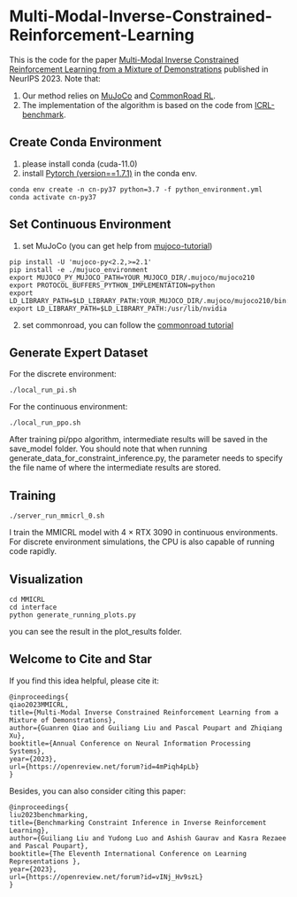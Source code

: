 # Multi-Modal-Inverse-Constrained-Reinforcement-Learning

This is the code for the paper [Multi-Modal Inverse Constrained Reinforcement Learning from a Mixture of Demonstrations](https://neurips.cc/virtual/2023/poster/72837) published in NeurIPS 2023. Note that:
1. Our method relies on [MuJoCo](https://mujoco.org/) and [CommonRoad RL](https://commonroad.in.tum.de/commonroad-rl).
2. The implementation of the algorithm is based on the code from [ICRL-benchmark](https://github.com/Guiliang/ICRL-benchmarks-public/tree/main).

## Create Conda Environment
1. please install conda (cuda-11.0)
2. install [Pytorch (version==1.7.1)](https://pytorch.org) in the conda env.
```
conda env create -n cn-py37 python=3.7 -f python_environment.yml
conda activate cn-py37
```

## Set Continuous Environment
1. set MuJoCo (you can get help from [mujoco-tutorial](https://github.com/Guiliang/ICRL-benchmarks-public/blob/main/virtual_env_tutorial.md))
```
pip install -U 'mujoco-py<2.2,>=2.1'
pip install -e ./mujuco_environment
export MUJOCO_PY_MUJOCO_PATH=YOUR_MUJOCO_DIR/.mujoco/mujoco210
export PROTOCOL_BUFFERS_PYTHON_IMPLEMENTATION=python
export LD_LIBRARY_PATH=$LD_LIBRARY_PATH:YOUR_MUJOCO_DIR/.mujoco/mujoco210/bin:/usr/lib/nvidia
export LD_LIBRARY_PATH=$LD_LIBRARY_PATH:/usr/lib/nvidia
```
2. set commonroad, you can follow the [commonroad tutorial](https://github.com/Guiliang/ICRL-benchmarks-public/blob/main/realisitic_env_tutorial.md)

## Generate Expert Dataset
For the discrete environment:
```
./local_run_pi.sh
```
For the continuous environment:
```
./local_run_ppo.sh
```
After training pi/ppo algorithm, intermediate results will be saved in the save_model folder. You should note that when running generate_data_for_constraint_inference.py, the parameter needs to specify the file name of where the intermediate results are stored.

## Training
```
./server_run_mmicrl_0.sh
```
I train the MMICRL model with 4 × RTX 3090 in continuous environments. For discrete environment simulations, the CPU is also capable of running code rapidly.

## Visualization
```
cd MMICRL
cd interface
python generate_running_plots.py
```
you can see the result in the plot_results folder.

## Welcome to Cite and Star
If you find this idea helpful, please cite it:
```
@inproceedings{
qiao2023MMICRL,
title={Multi-Modal Inverse Constrained Reinforcement Learning from a Mixture of Demonstrations},
author={Guanren Qiao and Guiliang Liu and Pascal Poupart and Zhiqiang Xu},
booktitle={Annual Conference on Neural Information Processing Systems},
year={2023},
url={https://openreview.net/forum?id=4mPiqh4pLb}
}
```
Besides, you can also consider citing this paper:
```
@inproceedings{
liu2023benchmarking,
title={Benchmarking Constraint Inference in Inverse Reinforcement Learning},
author={Guiliang Liu and Yudong Luo and Ashish Gaurav and Kasra Rezaee and Pascal Poupart},
booktitle={The Eleventh International Conference on Learning Representations },
year={2023},
url={https://openreview.net/forum?id=vINj_Hv9szL}
}
```
